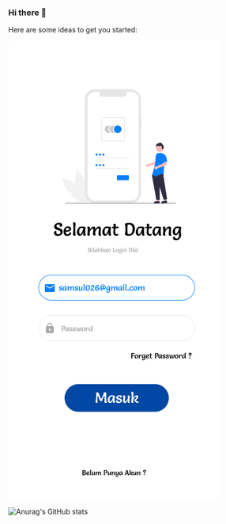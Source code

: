 ### Hi there 👋
Here are some ideas to get you started:

<img src="assets/login.png" />

![Anurag's GitHub stats](https://github-readme-stats.vercel.app/api?username=anuraghazra&show_icons=true&theme=radical)
